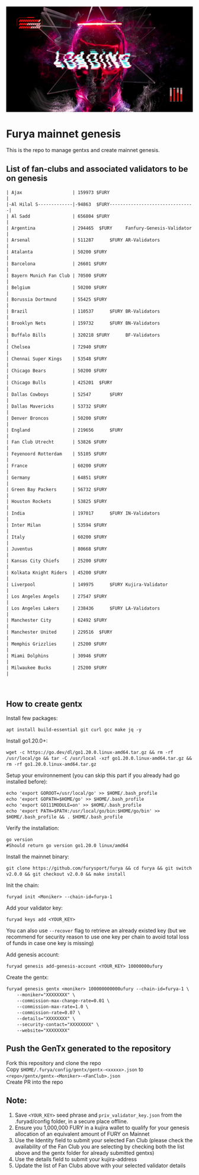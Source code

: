 ![Banner!](assets/loading.png)

# Furya mainnet genesis

This is the repo to manage gentxs and create mainnet genesis.

## List of fan-clubs and associated validators to be on genesis

```
| Ajax                   | 159973 $FURY                                |
|-Al Hilal S-------------|-94863  $FURY--------------------------------|
| Al Sadd                | 656804 $FURY                                |
| Argentina              | 294465  $FURY     Fanfury-Genesis-Validator |
| Arsenal                | 511287      $FURY AR-Validators             |
| Atalanta               | 50200 $FURY                                 |
| Barcelona              | 26601 $FURY                                 |
| Bayern Munich Fan Club | 70500 $FURY                                 |
| Belgium                | 50200 $FURY                                 |
| Borussia Dortmund      | 55425 $FURY                                 |
| Brazil                 | 110537      $FURY BR-Validators             |
| Brooklyn Nets          | 159732      $FURY BN-Validators             |
| Buffalo Bills          | 320218 $FURY      BF-Validators             |
| Chelsea                | 72940 $FURY                                 |
| Chennai Super Kings    | 53548 $FURY                                 |
| Chicago Bears          | 50200 $FURY                                 |
| Chicago Bulls          | 425201  $FURY                               |
| Dallas Cowboys         | 52547       $FURY                           |
| Dallas Mavericks       | 53732 $FURY                                 |
| Denver Broncos         | 50200 $FURY                                 |
| England                | 219656      $FURY                           |
| Fan Club Utrecht       | 53826 $FURY                                 |
| Feyenoord Rotterdam    | 55105 $FURY                                 |
| France                 | 60200 $FURY                                 |
| Germany                | 64851 $FURY                                 |
| Green Bay Packers      | 56732 $FURY                                 |
| Houston Rockets        | 53825 $FURY                                 |
| India                  | 197017      $FURY IN-Validators             |
| Inter Milan            | 53594 $FURY                                 |
| Italy                  | 60200 $FURY                                 |
| Juventus               | 80668 $FURY                                 |
| Kansas City Chiefs     | 25200 $FURY                                 |
| Kolkata Knight Riders  | 45200 $FURY                                 |
| Liverpool              | 149975      $FURY Kujira-Validator          |
| Los Angeles Angels     | 27547 $FURY                                 |
| Los Angeles Lakers     | 238436      $FURY LA-Validators             |
| Manchester City        | 62492 $FURY                                 |
| Manchester United      | 229516  $FURY                               |
| Memphis Grizzlies      | 25200 $FURY                                 |
| Miami Dolphins         | 30946 $FURY                                 |
| Milwaukee Bucks        | 25200 $FURY                                 |



```

## How to create gentx

Install few packages:

```shell
apt install build-essential git curl gcc make jq -y
```

Install go1.20.0+:

```shell
wget -c https://go.dev/dl/go1.20.0.linux-amd64.tar.gz && rm -rf /usr/local/go && tar -C /usr/local -xzf go1.20.0.linux-amd64.tar.gz && rm -rf go1.20.0.linux-amd64.tar.gz
```

Setup your environnement (you can skip this part if you already had go installed before):

```shell
echo 'export GOROOT=/usr/local/go' >> $HOME/.bash_profile
echo 'export GOPATH=$HOME/go' >> $HOME/.bash_profile
echo 'export GO111MODULE=on' >> $HOME/.bash_profile
echo 'export PATH=$PATH:/usr/local/go/bin:$HOME/go/bin' >> $HOME/.bash_profile && . $HOME/.bash_profile
```

Verify the installation:

```shell
go version
#Should return go version go1.20.0 linux/amd64
```

Install the mainnet binary:

```shell
git clone https://github.com/furysport/furya && cd furya && git switch v2.0.0 && git checkout v2.0.0 && make install
```

Init the chain:

```shell
furyad init <Moniker> --chain-id=furya-1
```

Add your validator key:

```shell
furyad keys add <YOUR_KEY>
```

You can also use `--recover` flag to retrieve an already existed key (but we recommend for security reason to use one key per chain to avoid total loss of funds in case one key is missing)

Add genesis account:

```shell
furyad genesis add-genesis-account <YOUR_KEY> 10000000ufury
```

Create the gentx:

```shell
furyad genesis gentx <moniker> 100000000000ufury --chain-id=furya-1 \
    --moniker="XXXXXXXX" \
    --commission-max-change-rate=0.01 \
    --commission-max-rate=1.0 \
    --commission-rate=0.07 \
    --details="XXXXXXXX" \
    --security-contact="XXXXXXXX" \
    --website="XXXXXXXX"
```

## Push the GenTx generated to the repository

Fork this repository and clone the repo    
Copy `$HOME/.furya/config/gentx/gentx-<xxxxx>.json` to `<repo>/gentx/gentx-<Moniker>-<FanClub>.json`  
Create PR into the repo

##

##

## Note:

1. Save `<YOUR_KEY>` seed phrase and `priv_validator_key.json` from the .furyad/config folder, in a secure place offline.
2. Ensure you 1,000,000 FURY in a kujira wallet to qualify for your genesis allocation of an equivalent amount of FURY on Mainnet
3. Use the Identity field to submit your selected Fan Club (please check the availability of the Fan Club you are selecting by checking both the list above and the gentx folder for already submitted gentxs)
4. Use the details field to submit your kujira-address
5. Update the list of Fan Clubs above with your selected validator details
